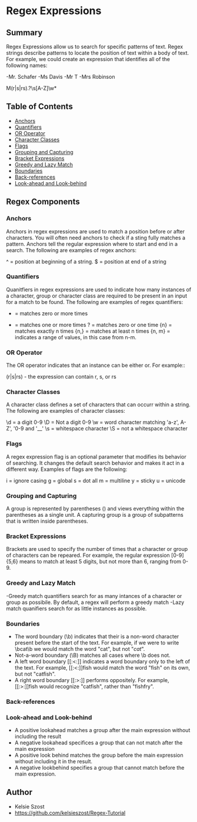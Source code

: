 # Regex Expressions

## Summary

Regex Expressions allow us to search for specific patterns of text. Regex strings describe patterns to locate the position of text within a body of text. For example, we could create an expression that identifies all of the following names:

-Mr. Schafer
-Ms Davis
-Mr T
-Mrs Robinson

M(r|s|rs)\.?\s[A-Z]\w*

## Table of Contents

- [Anchors](#anchors)
- [Quantifiers](#quantifiers)
- [OR Operator](#or-operator)
- [Character Classes](#character-classes)
- [Flags](#flags)
- [Grouping and Capturing](#grouping-and-capturing)
- [Bracket Expressions](#bracket-expressions)
- [Greedy and Lazy Match](#greedy-and-lazy-match)
- [Boundaries](#boundaries)
- [Back-references](#back-references)
- [Look-ahead and Look-behind](#look-ahead-and-look-behind)

## Regex Components

### Anchors
Anchors in regex expressions are used to match a position before or after characters. You will often need anchors to check if a sting fully matches a pattern. Anchors tell the regular expression where to start and end in a search. The following are examples of regex anchors:

^ = position at beginning of a string.
$ = position at end of a string

### Quantifiers
Quanitfiers in regex expressions are used to indicate how many instances of a character, group or character class are required to be present in an input for a match to be found. The following are examples of regex quantifiers:

* = matches zero or more times
+ = matches one or more times
? = matches zero or one time
{n} = matches exactly n times
{n,} = matches at least n times
{n, m} = indicates a range of values, in this case from n-m.

### OR Operator
The OR operator indicates that an instance can be either or. For example::

(r|s|rs) - the expression can contain r, s, or rs


### Character Classes
A character class defines a set of characters that can occurr within a string. The following are examples of character classes:

\d = a digit 0-9
\D = Not a digit 0-9
\w = word character matching 'a-z', A-Z', '0-9 and '__'
\s = whitespace character
\S = not a whitespace character


### Flags
A regex expression flag is an optional parameter that modifies its behavior of searching. It changes the default search behavior and makes it act in a different way. Examples of flags are the following:

i = ignore casing
g = global
s = dot all
m = multiline
y = sticky
u = unicode

### Grouping and Capturing
A group is represented by parentheses () and views everything within the parentheses as a single unit. A capturing group is a group of subpatterns that is written inside parentheses.

### Bracket Expressions
Brackets are used to specify the number of times that a character or group of characters can be repeared. For example, the regular expression [0-9]{5,6} means to match at least 5 digits, but not more than 6, ranging from 0-9.

### Greedy and Lazy Match
-Greedy match quantifiers search for as many intances of a character or group as possibile. By default, a regex will perform a greedy match
-Lazy match quanifiers search for as little instances as possible. 

### Boundaries
- The word boundary (\b) indicates that their is a non-word character present before the start of the text. For example, if we were to write \bcat\b we would match the word "cat", but not "_cat_".
- Not-a-word boundary (\B) matches all cases where \b does not. 
- A left word boundary [[:<:]] indicates a word boundary only to the left of the text. For example, [[:<:]]fish would match the word "fish" on its own, but not "catfish".
- A right word boundary [[:>:]] performs oppositely. For example, [[:>:]]fish would recognize "catfish", rather than "fishfry".

### Back-references

### Look-ahead and Look-behind
- A positive lookahead matches a group after the main expression without including the result
- A negative lookahead specifices a group that can not match after the main expression
- A positive look behind matches the group before the main expression without including it in the result.
- A negative lookbehind specifies a group that cannot match before the main expression.

## Author
- Kelsie Szost
- https://github.com/kelsieszost/Regex-Tutorial
